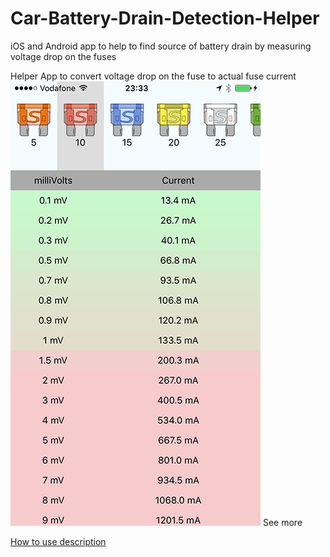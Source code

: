 # Car-Battery-Drain-Detection-Helper
iOS and Android app to help to find source of battery drain by measuring voltage drop on the fuses

Helper App to convert voltage drop on the fuse to actual fuse current
![App screenshot](https://raw.githubusercontent.com/michbil/Car-Battery-Drain-Detection-Helper/master/misc/screenshot.png)
See more

[How to use description](http://www.motor-talk.de/forum/aktion/Attachment.html?attachmentId=721311)
